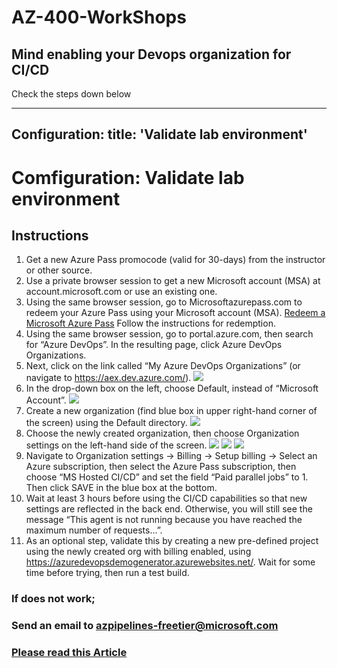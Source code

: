 # AZ-400-WorkShops

## Mind enabling your Devops organization for CI/CD

Check the steps down below

---
Configuration:
    title: 'Validate lab environment'    
---

# Comfiguration: Validate lab environment

## Instructions

1. Get a new Azure Pass promocode (valid for 30-days) from the instructor or other source.
2. Use a private browser session to get a new Microsoft account (MSA) at account.microsoft.com or use an existing one.
3. Using the same browser session, go to Microsoftazurepass.com to redeem your Azure Pass using your Microsoft account (MSA). [Redeem a Microsoft Azure Pass](https://www.microsoftazurepass.com/Home/HowTo?Length=5) Follow the instructions for redemption. 
4. Using the same browser session, go to portal.azure.com, then search for “Azure DevOps”. In the resulting page, click Azure DevOps Organizations. 
5. Next, click on the link called “My Azure DevOps Organizations” (or navigate to https://aex.dev.azure.com/).
![](https://raw.githubusercontent.com/cemvarol/AZ-400-WorkShops/master/DevopsOrgCreate/01-GetInfo.png)
7. In the drop-down box on the left, choose Default, instead of “Microsoft Account”.
![](https://raw.githubusercontent.com/cemvarol/AZ-400-WorkShops/master/DevopsOrgCreate/02-FirstSituation.png)
9. Create a new organization (find blue box in upper right-hand corner of the screen) using the Default directory. 
![](https://raw.githubusercontent.com/cemvarol/AZ-400-WorkShops/master/DevopsOrgCreate/03-ChangeDir.png)
11. Choose the newly created organization, then choose Organization settings on the left-hand side of the screen.
![](https://raw.githubusercontent.com/cemvarol/AZ-400-WorkShops/master/DevopsOrgCreate/04-DoAgain.png)
![](https://raw.githubusercontent.com/cemvarol/AZ-400-WorkShops/master/DevopsOrgCreate/05-SecondSituation%20-%20.png)
![](https://raw.githubusercontent.com/cemvarol/AZ-400-WorkShops/master/DevopsOrgCreate/06-Final.png)
13. Navigate to Organization settings -> Billing -> Setup billing -> Select an Azure subscription, then select the Azure Pass subscription, then choose “MS Hosted CI/CD” and set the field “Paid parallel jobs” to 1. Then click SAVE in the blue box at the bottom. 
14. Wait at least 3 hours before using the CI/CD capabilities so that new settings are reflected in the back end. Otherwise, you will still see the message “This agent is not running because you have reached the maximum number of requests…”.
15. As an optional step, validate this by creating a new pre-defined project using the newly created org with billing enabled, using https://azuredevopsdemogenerator.azurewebsites.net/. Wait for some time before trying, then run a test build.



### If does not work; ###
### Send an email to azpipelines-freetier@microsoft.com ### 


### [Please read this Article](https://devblogs.microsoft.com/devops/change-in-azure-pipelines-grant-for-private-projects)
